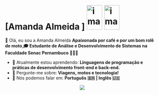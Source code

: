 # [Amanda Almeida ] <img width="50" height="80" alt="image" src="https://github.com/user-attachments/assets/fa61323a-7b72-4482-8206-3ee44fbce435" />  <img width="50" height="80" alt="image" src="https://static.vecteezy.com/system/resources/previews/014/179/737/original/cute-black-cat-png.png" />  

👋 Olá, eu sou a Amanda Almeida <strong >Apaixonada por café e por um bom rolê de moto</strong>,<strong>🎓 Estudante de Análise e Desenvolvimento de Sistemas na Faculdade Senac Pernambuco</strong> 👨🏻‍💻 

- 🚀 Atualmente estou aprendendo: <strong>Linguagens de programação e práticas de desenvolvimento front-end e back-end.</strong> 
- 💬 Pergunte-me sobre: <strong>Viagens, motos e tecnologia!</strong>
- 📣 Nós podemos falar em: <strong>Português 🇧🇷 | Inglês 🇺🇸</strong>


<div align="center">

  

  <a href="#" alt="Linkedin">
    <img src="https://img.shields.io/badge/-Linkedin-0e76a8?style=flat-square&logo=Linkedin&logoColor=white&link=www.linkedin.com/in/amandaalmeida0108" /></a>

</div>


